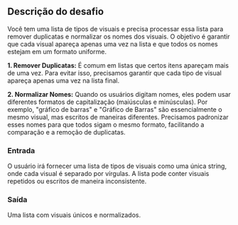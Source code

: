 ## Descrição do desafio

Você tem uma lista de tipos de visuais e precisa processar essa lista para remover duplicatas e normalizar os nomes dos visuais. O objetivo é garantir que cada visual apareça apenas uma vez na lista e que todos os nomes estejam em um formato uniforme.

**1. Remover Duplicatas:** É comum em listas que certos itens apareçam mais de uma vez. Para evitar isso, precisamos garantir que cada tipo de visual apareça apenas uma vez na lista final.

**2. Normalizar Nomes:** Quando os usuários digitam nomes, eles podem usar diferentes formatos de capitalização (maiúsculas e minúsculas). Por exemplo, "gráfico de barras" e "Gráfico de Barras" são essencialmente o mesmo visual, mas escritos de maneiras diferentes. Precisamos padronizar esses nomes para que todos sigam o mesmo formato, facilitando a comparação e a remoção de duplicatas.



### Entrada
O usuário irá fornecer uma lista de tipos de visuais como uma única string, onde cada visual é separado por vírgulas. A lista pode conter visuais repetidos ou escritos de maneira inconsistente.

### Saída
Uma lista com visuais únicos e normalizados.